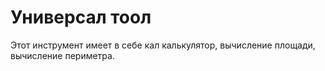 # Универсал тоол
Этот инструмент имеет в себе кал калькулятор, вычисление площади, вычисление периметра.
